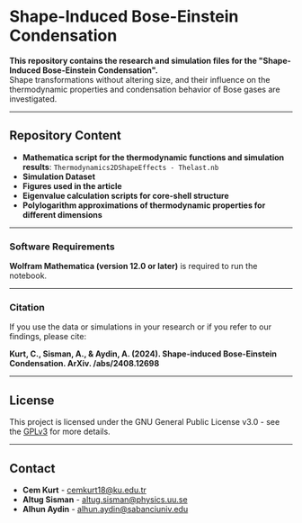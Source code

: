 # Shape-Induced Bose-Einstein Condensation

**This repository contains the research and simulation files for the "Shape-Induced Bose-Einstein Condensation".**  
Shape transformations without altering size, and their influence on the thermodynamic properties and condensation behavior of Bose gases are investigated.

---

## Repository Content
- **Mathematica script for the thermodynamic functions and simulation results**: `Thermodynamics2DShapeEffects - Thelast.nb`
- **Simulation Dataset**
- **Figures used in the article**
- **Eigenvalue calculation scripts for core-shell structure**
- **Polylogarithm approximations of thermodynamic properties for different dimensions**

---

### Software Requirements
**Wolfram Mathematica (version 12.0 or later)** is required to run the notebook.

---

### Citation
If you use the data or simulations in your research or if you refer to our findings, please cite:

**Kurt, C., Sisman, A., & Aydin, A. (2024). Shape-induced Bose-Einstein Condensation. ArXiv. /abs/2408.12698**

---

## License
This project is licensed under the GNU General Public License v3.0 - see the [GPLv3](https://www.gnu.org/licenses/gpl-3.0.en.html) for more details.


---

## Contact
- **Cem Kurt** - [cemkurt18@ku.edu.tr](mailto:cemkurt18@ku.edu.tr)
- **Altug Sisman** - [altug.sisman@physics.uu.se](mailto:altug.sisman@physics.uu.se)
- **Alhun Aydin** - [alhun.aydin@sabanciuniv.edu](mailto:alhun.aydin@sabanciuniv.edu)
